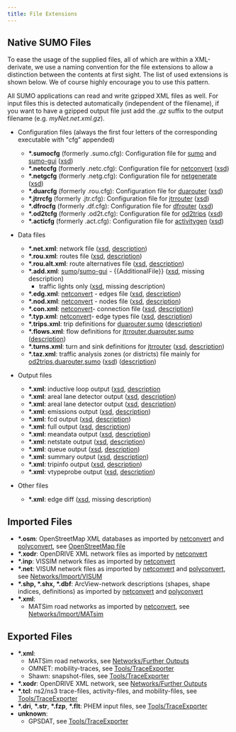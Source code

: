 ```yaml
---
title: File Extensions
---
```


## Native SUMO Files

To ease the usage of the supplied files, all of which are within a
XML-derivate, we use a naming convention for the file extensions to
allow a distinction between the contents at first sight. The list of
used extensions is shown below. We of course highly encourage you to use
this pattern.

All SUMO applications can read and write gzipped XML files as well.
For input files this is detected automatically (independent of the filename),
if you want to have a gzipped output file just add the *.gz* suffix to the
output filename (e.g. *myNet.net.xml.gz*).

- Configuration files (always the first four letters of the
corresponding executable with "cfg" appended)
  - **\*.sumocfg** (formerly .sumo.cfg): Configuration file for
    [sumo](../sumo.md) and [sumo-gui](../sumo-gui.md)
    ([xsd](http://sumo.dlr.de/xsd/sumoConfiguration.xsd))
  - **\*.netccfg** (formerly .netc.cfg): Configuration file for
    [netconvert](../netconvert.md)
    ([xsd](http://sumo.dlr.de/xsd/netconvertConfiguration.xsd))
  - **\*.netgcfg** (formerly .netg.cfg): Configuration file for
    [netgenerate](../netgenerate.md)
    ([xsd](http://sumo.dlr.de/xsd/netgenerateConfiguration.xsd))
  - **\*.duarcfg** (formerly .rou.cfg): Configuration file for
    [duarouter](../duarouter.md)
    ([xsd](http://sumo.dlr.de/xsd/duarouterConfiguration.xsd))
  - **\*.jtrrcfg** (formerly .jtr.cfg): Configuration file for
    [jtrrouter](../jtrrouter.md)
    ([xsd](http://sumo.dlr.de/xsd/jtrrouterConfiguration.xsd))
  - **\*.dfrocfg** (formerly .df.cfg): Configuration file for
    [dfrouter](../dfrouter.md)
    ([xsd](http://sumo.dlr.de/xsd/dfrouterConfiguration.xsd))
  - **\*.od2tcfg** (formerly .od2t.cfg): Configuration file for
    [od2trips](../od2trips.md)
    ([xsd](http://sumo.dlr.de/xsd/od2tripsConfiguration.xsd))
  - **\*.acticfg** (formerly .act.cfg): Configuration file for
    [activitygen](../activitygen.md)
    ([xsd](http://sumo.dlr.de/xsd/activitygenConfiguration.xsd))

- Data files
  - **\*.net.xml**: network file
    ([xsd](http://sumo.dlr.de/xsd/net_file.xsd),
    [description](../Networks/SUMO_Road_Networks.md))
  - **\*.rou.xml**: routes file
    ([xsd](http://sumo.dlr.de/xsd/routes_file.xsd),
    [description](../Definition_of_Vehicles,_Vehicle_Types,_and_Routes.md))
  - **\*.rou.alt.xml**: route alternatives file
    ([xsd](http://sumo.dlr.de/xsd/routes_file.xsd),
    [description](../Demand/Dynamic_User_Assignment.md#general_behavior))
  - **\*.add.xml**:
    [sumo](../sumo.md)/[sumo-gui](../sumo-gui.md) - {{AdditionalFile}}
    ([xsd](http://sumo.dlr.de/xsd/additional_file.xsd), missing description)
    - traffic lights only
      ([xsd](http://sumo.dlr.de/xsd/tllogic_file.xsd), missing
      description)
  - **\*.edg.xml**: [netconvert](../netconvert.md) - edges file
    ([xsd](http://sumo.dlr.de/xsd/edges_file.xsd),
    [description](../Networks/PlainXML.md#edge_descriptions))
  - **\*.nod.xml**: [netconvert](../netconvert.md) - nodes file
    ([xsd](http://sumo.dlr.de/xsd/nodes_file.xsd),
    [description](../Networks/PlainXML.md#node_descriptions))
  - **\*.con.xml**: [netconvert](../netconvert.md)- connection
    file ([xsd](http://sumo.dlr.de/xsd/connections_file.xsd),
    [description](../Networks/PlainXML.md#connection_descriptions))
  - **\*.typ.xml**: [netconvert](../netconvert.md)- edge types
    file ([xsd](http://sumo.dlr.de/xsd/types_file.xsd),
    [description](../SUMO_edge_type_file.md))
  - **\*.trips.xml**: trip definitions for
    [duarouter](../duarouter.md),[sumo](../sumo.md)
    ([description](../Definition_of_Vehicles,_Vehicle_Types,_and_Routes.md#incomplete_routes_trips_and_flows))
  - **\*.flows.xml**: flow definitions for
    [jtrrouter](../jtrrouter.md),[duarouter](../duarouter.md),[sumo](../sumo.md)
    ([description](../Definition_of_Vehicles,_Vehicle_Types,_and_Routes.md#incomplete_routes_trips_and_flows))
  - **\*.turns.xml**: turn and sink definitions for
    [jtrrouter](../jtrrouter.md)
    ([xsd](http://sumo.dlr.de/xsd/turns_file.xsd),
    [description](../Demand/Routing_by_Turn_Probabilities.md))
  - **\*.taz.xml**: traffic analysis zones (or districts) file
    mainly for
    [od2trips](../od2trips.md),[duarouter](../duarouter.md),[sumo](../sumo.md)
    ([xsd](http://sumo.dlr.de/xsd/taz_file.xsd))
    ([description](../Demand/Importing_O/D_Matrices.md#describing_the_taz))

- Output files
  - **\*.xml**: inductive loop output
    ([xsd](http://sumo.dlr.de/xsd/det_e1_file.xsd),
    [description](../Simulation/Output/Induction_Loops_Detectors_(E1).md)
  - **\*.xml**: areal lane detector output
    ([xsd](http://sumo.dlr.de/xsd/det_e2_file.xsd),
    [description](../Simulation/Output/Lanearea_Detectors_(E2).md))
  - **\*.xml**: areal lane detector output
    ([xsd](http://sumo.dlr.de/xsd/det_e3_file.xsd),
    [description](../Simulation/Output/Multi-Entry-Exit_Detectors_(E3).md))
  - **\*.xml**: emissions output
    ([xsd](http://sumo.dlr.de/xsd/emission_file.xsd),
    [description](../Simulation/Output/EmissionOutput.md))
  - **\*.xml**: fcd output
    ([xsd](http://sumo.dlr.de/xsd/fcd_file.xsd),
    [description](../Simulation/Output/FCDOutput.md))
  - **\*.xml**: full output
    ([xsd](http://sumo.dlr.de/xsd/full_file.xsd),
    [description](../Simulation/Output/FullOutput.md))
  - **\*.xml**: meandata output
    ([xsd](http://sumo.dlr.de/xsd/meandata_file.xsd),
    [description](../Simulation/Output/VTypeProbe.md))
  - **\*.xml**: netstate output
    ([xsd](http://sumo.dlr.de/xsd/netstate_file.xsd),
    [description](../Simulation/Output/VTypeProbe.md))
  - **\*.xml**: queue output
    ([xsd](http://sumo.dlr.de/xsd/queue_file.xsd),
    [description](../Simulation/Output/QueueOutput.md))
  - **\*.xml**: summary output
    ([xsd](http://sumo.dlr.de/xsd/summary_file.xsd),
    [description](../Simulation/Output/Summary.md))
  - **\*.xml**: tripinfo output
    ([xsd](http://sumo.dlr.de/xsd/tripinfo_file.xsd),
    [description](../Simulation/Output/TripInfo.md))
  - **\*.xml**: vtypeprobe output
    ([xsd](http://sumo.dlr.de/xsd/vtypeprobe_file.xsd),
    [description](../Simulation/Output/VTypeProbe.md))

- Other files
  - **\*.xml**: edge diff
    ([xsd](http://sumo.dlr.de/xsd/edgediff_file.xsd), missing
    description)

## Imported Files

- **\*.osm**: OpenStreetMap XML databases as imported by
[netconvert](../netconvert.md) and
[polyconvert](../polyconvert.md), see [OpenStreetMap
file](../OpenStreetMap_file.md)
- **\*.xodr**: OpenDRIVE XML network files as imported by
[netconvert](../netconvert.md)
- **\*.inp**: VISSIM network files as imported by
[netconvert](../netconvert.md)
- **\*.net**: VISUM network files as imported by
[netconvert](../netconvert.md) and
[polyconvert](../polyconvert.md), see
[Networks/Import/VISUM](../Networks/Import/VISUM.md)
- **\*.shp, \*.shx, \*.dbf**: ArcView-network descriptions (shapes,
shape indices, definitions) as imported by
[netconvert](../netconvert.md) and
[polyconvert](../polyconvert.md)
- **\*.xml**:
  - MATSim road networks as imported by
    [netconvert](../netconvert.md), see
    [Networks/Import/MATsim](../Networks/Import/MATsim.md)

## Exported Files

- **\*.xml**:
  - MATSim road networks, see [Networks/Further Outputs](../Networks/Further_Outputs.md)
  - OMNET: mobility-traces, see
    [Tools/TraceExporter](../Tools/TraceExporter.md)
  - Shawn: snapshot-files, see
    [Tools/TraceExporter](../Tools/TraceExporter.md)
- **\*.xodr**: OpenDRIVE XML network, see [Networks/Further
Outputs](../Networks/Further_Outputs.md)
- **\*.tcl**: ns2/ns3 trace-files, activity-files, and mobility-files,
see [Tools/TraceExporter](../Tools/TraceExporter.md)
- **\*.dri**, **\*.str**, **\*.fzp**, **\*.flt**: PHEM input files,
see [Tools/TraceExporter](../Tools/TraceExporter.md)
- **unknown**:
  - GPSDAT, see
    [Tools/TraceExporter](../Tools/TraceExporter.md)
